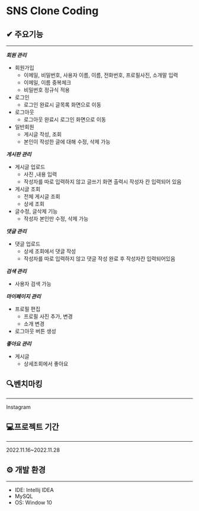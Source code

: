 # SNS Clone Coding



## ✔ 주요기능
___
***회원 관리***
- 회원가입
    - 이메일, 비밀번호, 사용자 이름, 이름, 전화번호, 프로필사진, 소개말 입력
    - 이메일, 이름 중복체크
    - 비밀번호 정규식 적용
- 로그인
    - 로그인 완료시 글목록 화면으로 이동
- 로그아웃
    - 로그아웃 완료시 로그인 화면으로 이동
- 일반회원
    - 게시글 작성, 조회
    - 본인이 작성한 글에 대해 수정, 삭제 가능

***게시판 관리***
- 게시글 업로드
    - 사진 ,내용 입력
    - 작성자를 따로 입력하지 않고 글쓰기 화면 출력시 작성자 칸 입력되어 있음
- 게시글 조회
    - 전체 게시글 조회
    - 상세 조회
- 글수정, 글삭제 기능
    - 작성자 본인만 수정, 삭제 가능

***댓글 관리***
- 댓글 업로드
    - 상세 조회에서 댓글 작성
    - 작성자를 따로 입력하지 않고 댓글 작성 완료 후 작성자칸 입력되어있음
    
***검색 관리***
- 사용자 검색 가능

***마이페이지 관리***
- 프로필 편집
    - 프로필 사진 추가, 변경
    - 소개 변경
- 로그아웃 버튼 생성

***좋아요 관리***
- 게시글
    - 상세조회에서 좋아요

## 🔍벤치마킹
___
Instagram

## 💻프로젝트 기간
___
2022.11.16~2022.11.28

 ## ⚙ 개발 환경
___

- IDE: Intellij IDEA 
- MySQL 
- OS: Window 10

